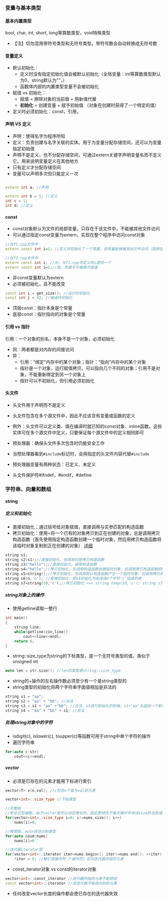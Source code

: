 
### 变量与基本类型
#### 基本内置类型
bool, char, int, short, long等算数类型，void特殊类型

- 【注】切勿混用带符号类型和无符号类型。带符号数会自动转换成无符号数


#### 变量定义
- 默认初始化：
	- 定义时没有指定初始化值会被默认初始化（全局变量：int等算数类型默认为0，string默认为""，）
	- 函数体内部的内置类型变量不会被初始化
- 赋值 vs 初始化：
	- 赋值 = 擦除对象的当前值 + 用新值代替
	- **初始化** = 创建变量 + 赋予初始值 （对象在创建时获得了一个特定的值）
- 定义时必须初始化：const，引用，


#### 声明 VS 定义
- 声明：使得名字为程序所知
- 定义：负责创建与名字关联的实体。用于为变量分配存储空间，还可以为变量指定初始值
- 声明不是定义，也不分配存储空间，可通过extern关键字声明变量名而不定义它，用来说明变量定义在其他地方 
- 只有定义才分配存储空间
- 变量可以声明多次但只能定义一次

```cpp

extern int a; //声明

extern int b = 1; //定义
int c = 1;
int d; //定义

```


#### const
- const对象默认为文件的局部变量，只存在于该文件中，不能被其他文件访问
- 可以通过指定const变量为extern，实现在整个程序中访问const对象
```cpp
//在f1.cpp文件中
extern const int i=1; //定义并初始化了一个常量，该常量能够被其他文件访问（若想在多文件之间共享const对象，必须在变量的定义之前添加extern）

//在f2.cpp文件中
extern const int i; //对，与f1.cpp中定义的i是同一个
extern const int i=2;//错，常量不可被再次赋值

``` 

- 非const变量默认为extern
- 必须被初始化，且不能改变

```cpp
const int i = get_size(); //运行时初始化
const int j = 42; //编译时初始化
```

- 顶层const：指针本身是个常量
- 底层const：指针指向的对象是个常量

#### 引用 vs 指针
引用：一个对象的别名，本身不是一个对象，必须初始化

- 同：两者都是对内存的间接访问
- 异：
	- 引用：“绑定”内存中的某个对象；指针：“指向”内存中的某个对象
	- 指针是一个对象，运行赋值拷贝，可以指向几个不同的对象；引用不是对象，不能重新绑定到另一个对象上
	- 指针可以不初始化，但引用必须初始化

#### 头文件
- 头文件用于声明而不是定义
- 头文件包含在多个源文件中，因此不应该含有变量或函数的定义
- 例外：头文件可以定义类、值在编译时就已知的const对象、inline函数。这些实体可在多个源文件中定义，只要保证每个源文件中的定义相同即可

- 预处理器：确保头文件多次包含时仍能安全工作
- 当预处理器看到`#include`标记时，会用指定的头文件内容代替`#include`
- 预处理器变量有两种状态：已定义、未定义
- 头文件保护符#ifndef，#endif，#define

### 字符串、向量和数组
#### string
##### 定义和初始化
- 直接初始化：通过括号给对象赋值，直接调用与实参匹配的构造函数
- 拷贝初始化：使用=将一个已有的对象拷贝到正在创建的对象，总是调用拷贝构造函数（首先使用指定构造函数创建一个临时对象，然后用拷贝构造函数将该临时对象复制到正在创建的对象）
[详细](https://blog.csdn.net/ljianhui/article/details/9245661?tdsourcetag=s_pctim_aiomsg)
```cpp
string s1;
string s2(s1);//直接初始化，但调用的是拷贝构造函数
string s3("hello");//直接初始化，调用构造函数
string s4="hello";//拷贝初始化，先调用构造函数创建临时对象，后调用拷贝构造函数把值赋给s4
string s5=string();//拷贝初始化，先调用默认构造函数产生一个临时对象，后调用拷贝构造函数把值赋给s5
string s6(n,'c'); //直接初始化，把s4初始化为由连续n个字符'c'组成的串
string s7=string(10,'c');//拷贝初始化 <=> string temp(10,'c'); string s7 = temp;
```

##### string对象上的操作
- 使用getline读取一整行
```cpp
int main()
{
	string line;
	while(getline(cin,line))
		cout<<line<<endl;
	return 0;
}
```
- string::size_type为string的下标类型，是一个无符号类型的值，类似于unsigned int
```cpp
auto len = str.size(); //len的类型是string::size_type
```

- string的+操作的左右操作数必须至少有一个是string类型的
- string类型的初始化将两个字符串字面值相加是非法的

```cpp
string s1 = "aa";
string s2 = "aa" + "bb"; //非法
string s3 = s1 + "aa" +"bb"; //合法，s3进行初始化的时候，s1+"aa"先返回一个新的string对象，然后这个新对象与字面值"bb"连接
string s4 = "aa" + "bb" + s1; //非法
```


##### 处理string对象中的字符
- isdigit(c), islower(c), toupper(c)等函数可用于string中单个字符的操作
- 遍历字符串
```cpp
for(auto c:str)
	cout<<c<<endl;
```


##### vector
- 必须是已存在的元素才能用下标进行索引
```cpp
vector<T> v(n,val); //v包含n个值为val的元素

vector<int>::size_type //下标类型

//完整版
//安全泛型编程，由于vector是可以动态增长的，因此更倾向于每次循环中测试size的当前值，而不是在进入循环前存储size值的副本
for(vector<int>::size_type i=0; i!=nums.size(); i++) 
	nums[i]=0;

//精简版，auto自动识别类型
for(auto &num:nums) 
	nums[i]=0

//迭代器iterator版
for(vector<int>::iterator iter=nums.begin(); iter!=nums.end(); ++iter)
	*iter = 0; //解引用操作符（*操作符）访问迭代器所指的元素
```

- const_iterator对象 vs const的iterator对象
```cpp
vector<int>::const_iterator //迭代器所指的元素不能修改
const vector<int>::iterator //该迭代器不能指向别的元素
```
- 任何改变vector长度的操作都会使已存在的迭代器失效
